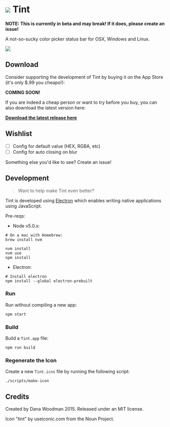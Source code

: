 # ![](http://cl.ly/dqu3/tint@2x%206.10.01%20PM.png) Tint

**NOTE: This is currently in beta and may break! If it does, please create an issue!**

A not-so-sucky color picker status bar for OSX, Windows and Linux.

![](http://cl.ly/dqYN/Screen%20Shot%202015-11-17%20at%206.10.19%20PM.png)


## Download

Consider supporting the development of Tint by buying it on the App Store (it's only $.99 you cheapo!):

**COMING SOON!**

If you are indeed a cheap person or want to try before you buy, you can also download the latest version here:

**[Download the latest release here](https://github.com/danawoodman/tint/releases)**


## Wishlist

- [ ] Config for default value (HEX, RGBA, etc)
- [ ] Config for auto closing on blur

Something else you'd like to see? Create an issue!


## Development

> Want to help make Tint even better?

Tint is developed using [Electron](http://electron.atom.io/) which enables writing native applications using JavaScript.

Pre-reqs:

- Node v5.0.x:

```shell
# On a mac with Homebrew:
brew install nvm

nvm install
nvm use
npm install
```

- Electron:

```shell
# Install electron
npm install --global electron-prebuilt
```


### Run

Run without compiling a new app:

```shell
npm start
```


### Build

Build a `Tint.app` file:

```shell
npm run build
```

### Regenerate the Icon

Create a new `Tint.icns` file by running the following script:

```shell
./scripts/make-icon
```


## Credits

Created by Dana Woodman 2015. Released under an MIT license.

Icon "tint" by useiconic.com from the Noun Project.
